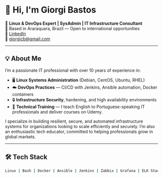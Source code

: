 # 👋 Hi, I'm Giorgi Bastos

🔧 **Linux & DevOps Expert | SysAdmin | IT Infrastructure Consultant**  
📍 Based in Araraquara, Brazil — Open to international opportunities  
💼 [LinkedIn](https://www.linkedin.com/in/giorgibastos)  
📧 giorgicb@gmail.com

---

## 💡 About Me

I’m a passionate IT professional with over 10 years of experience in:

- 🖥️ **Linux Systems Administration** (Debian, CentOS, Ubuntu, RHEL)
- ☁️ **DevOps Practices** — CI/CD with Jenkins, Ansible automation, Docker containers
- 🔒 **Infrastructure Security**, hardening, and high availability environments
- 🧠 **Technical Training** — I teach English to Portuguese-speaking IT professionals and deliver courses on Udemy.

I specialize in building resilient, secure, and automated infrastructure systems for organizations looking to scale efficiently and securely. I’m also an enthusiastic tech educator, committed to helping professionals grow in global markets.

---

## 🛠️ Tech Stack

```bash
Linux | Bash | Docker | Ansible | Jenkins | Zabbix | Grafana | ELK Stack | Proxmox | VMware | AWS | Git

